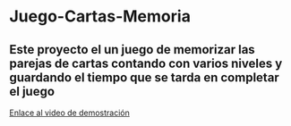 # Juego-Cartas-Memoria

## Este proyecto el un juego de memorizar las parejas de cartas contando con varios niveles y guardando el tiempo que se tarda en completar el juego

[Enlace al video de demostración](https://youtu.be/wGvPme3U0CU)


